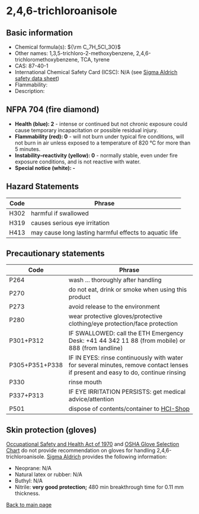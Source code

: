 # 2,4,6-trichloroanisole

## Basic information

- Chemical formula(s): ${\rm C_7H_5Cl_3O}$
- Other names: 1,3,5-trichloro-2-methoxybenzene, 2,4,6-trichloromethoxybenzene, TCA, tyrene
- CAS: 87-40-1
- International Chemical Safety Card (ICSC): N/A (see [Sigma Aldrich safety data sheet](https://www.sigmaaldrich.com/CH/en/sds/aldrich/235393))
- Flammability: 
- Description: 

## NFPA 704 (fire diamond)

- **Health (blue): 2** - intense or continued but not chronic exposure could cause temporary incapacitation or possible residual injury.
- **Flammability (red): 0** - will not burn under typical fire conditions, will not burn in air unless exposed to a temperature of 820 °C for more than 5 minutes.
- **Instability–reactivity (yellow): 0** - normally stable, even under fire exposure conditions, and is not reactive with water.
- **Special notice (white): -**

## Hazard Statements

| Code | Phrase                                                 |
| ---- | ------------------------------------------------------ |
| H302 | harmful if swallowed                                   |
| H319 | causes serious eye irritation                          |
| H413 | may cause long lasting harmful effects to aquatic life |

## Precautionary statements

| Code           | Phrase                                                                                                                           |
| -------------- | -------------------------------------------------------------------------------------------------------------------------------- |
| P264           | wash ... thoroughly after handling                                                                                               |
| P270           | do not eat, drink or smoke when using this product                                                                               |
| P273           | avoid release to the environment                                                                                                 |
| P280           | wear protective gloves/protective clothing/eye protection/face protection                                                        |
| P301+P312      | IF SWALLOWED: call the ETH Emergency Desk: +41 44 342 11 88 (from mobile) or 888 (from landline)                                 |
| P305+P351+P338 | IF IN EYES: rinse continuously with water for several minutes, remove contact lenses if present and easy to do, continue rinsing |
| P330           | rinse mouth                                                                                                                      |
| P337+P313      | IF EYE IRRITATION PERSISTS: get medical advice/attention                                                                         |
| P501           | dispose of contents/container to [HCI-Shop](https://hci-shop.ethz.ch/en/)                                                        |

## Skin protection (gloves)

[Occupational Safety and Health Act of 1970](https://www.osha.gov/sites/default/files/publications/osha3151.pdf) and [OSHA Glove Selection Chart](https://safety.fsu.edu/safety_manual/OSHA%20Glove%20Selection%20Chart.pdf) do not provide recommendation on gloves for handling 2,4,6-trichloroanisole. [Sigma Aldrich](https://www.sigmaaldrich.com/CH/en/sds/aldrich/235393) provides the following information:

- Neoprane: N/A
- Natural latex or rubber: N/A
- Buthyl: N/A
- Nitrile: **very good protection;** 480 min breakthrough time for 0.11 mm thickness.

[Back to main page](https://github.com/Global-Health-Engineering/wet-lab-chemicals)
